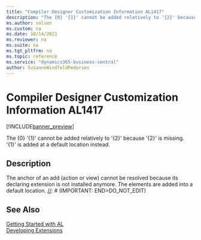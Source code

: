 ```yaml
---
title: "Compiler Designer Customization Information AL1417"
description: "The {0} '{1}' cannot be added relatively to '{2}' because '{2}' is missing."
ms.author: solsen
ms.custom: na
ms.date: 10/14/2021
ms.reviewer: na
ms.suite: na
ms.tgt_pltfrm: na
ms.topic: reference
ms.service: "dynamics365-business-central"
author: SusanneWindfeldPedersen
---
```

[//]: # (START>DO_NOT_EDIT)
[//]: # (IMPORTANT:Do not edit any of the content between here and the END>DO_NOT_EDIT.)
[//]: # (Any modifications should be made in the .xml files in the ModernDev repo.)
# Compiler Designer Customization Information AL1417

[!INCLUDE[banner_preview](../includes/banner_preview.md)]

The {0} '{1}' cannot be added relatively to '{2}' because '{2}' is missing. '{1}' is added at a default location instead.


## Description
The anchor of an add (action or view) cannot be resolved because its declaring extension is not installed anymore. The elements are added into a default location. 
[//]: # (IMPORTANT: END>DO_NOT_EDIT)
## See Also  
[Getting Started with AL](../devenv-get-started.md)  
[Developing Extensions](../devenv-dev-overview.md)  